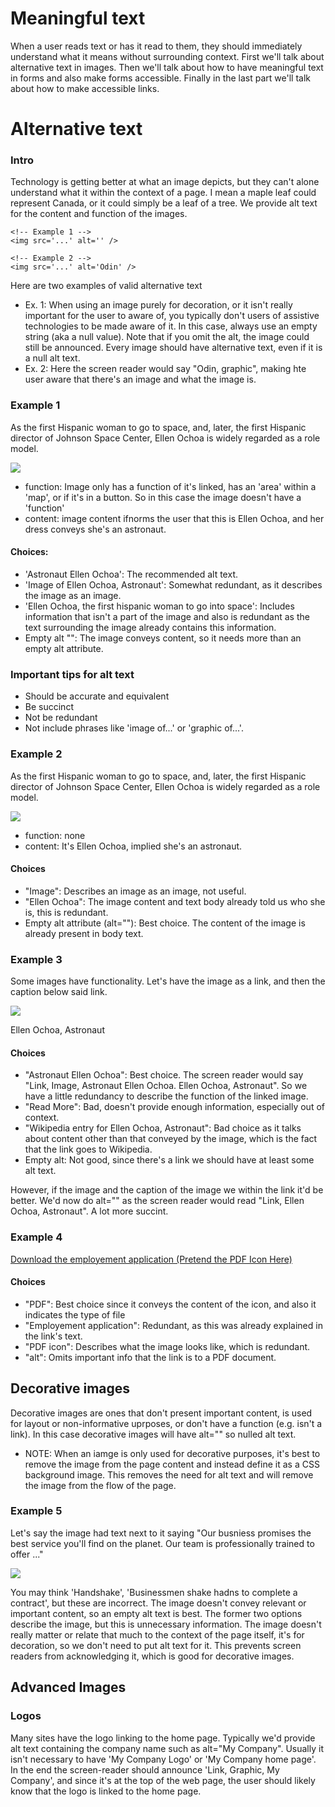 # Meaningful text
When a user reads text or has it read to them, they should immediately understand what it means without surrounding context. First we'll talk about alternative text in images. Then we'll talk about how to have meaningful text in forms and also make forms accessible. Finally in the last part we'll talk about how to make accessible links.

# Alternative text
### Intro
Technology is getting better at what an image depicts, but they can't alone understand what it within the context of a page. I mean a maple leaf could represent Canada, or it could simply be a leaf of a tree. We provide alt text for the content and function of the images.
```
<!-- Example 1 -->
<img src='...' alt='' />

<!-- Example 2 -->
<img src='...' alt='Odin' />
```
Here are two examples of valid alternative text
- Ex. 1: When using an image purely for decoration, or it isn't really important for the user to aware of, you typically don't users of assistive technologies to be made aware of it. In this case, always use an empty string (aka a null value). Note that if you omit the alt, the image could still be announced. Every image should have alternative text, even if it is a null alt text.
- Ex. 2: Here the screen reader would say "Odin, graphic", making hte user aware that there's an image and what the image is.


### Example 1
As the first Hispanic woman to go to space, and, later, the first Hispanic director of Johnson Space Center, Ellen Ochoa is widely regarded as a role model. 

![](./images/ellen-ochoa.jpg)
- function: Image only has a function of it's linked, has an 'area' within a 'map', or if it's in a button. So in this case the image doesn't have a 'function'
- content: image content ifnorms the user that this is Ellen Ochoa, and her dress conveys she's an astronaut.
#### Choices:
- 'Astronaut Ellen Ochoa': The recommended alt text.
- 'Image of Ellen Ochoa, Astronaut': Somewhat redundant, as it describes the image as an image.
- 'Ellen Ochoa, the first hispanic woman to go into space':  Includes information that isn't a part of the image and also is redundant as the text surrounding the image already contains this information.
- Empty alt "": The image conveys content, so it needs more than an empty alt attribute.


### Important tips for alt text
- Should be accurate and equivalent
- Be succinct
- Not be redundant
- Not include phrases like 'image of...' or 'graphic of...'.


### Example 2
As the first Hispanic woman to go to space, and, later, the first Hispanic director of Johnson Space Center, Ellen Ochoa is widely regarded as a role model.

![](./images/ellen-ochoa.jpg)

- function: none
- content: It's Ellen Ochoa, implied she's an astronaut.

#### Choices
- "Image": Describes an image as an image, not useful.
- "Ellen Ochoa": The image content and text body already told us who she is, this is redundant.
- Empty alt attribute (alt=""): Best choice. The content of the image is already present in body text.


### Example 3
Some images have functionality. Let's have the image as a link, and then the caption below said link.

![](./images/ellen-ochoa.jpg)

Ellen Ochoa, Astronaut

#### Choices
- "Astronaut Ellen Ochoa": Best choice. The screen reader would say "Link, Image, Astronaut Ellen Ochoa. Ellen Ochoa, Astronaut". So we have a little redundancy to describe the function of the linked image.
- "Read More": Bad, doesn't provide enough information, especially out of context.
- "Wikipedia entry for Ellen Ochoa, Astronaut": Bad choice as it talks about content other than that conveyed by the image, which is the fact that the link goes to Wikipedia.
- Empty alt: Not good, since there's a link we should have at least some alt text.

However, if the image and the caption of the image we within the link it'd be better. We'd now do alt="" as the screen reader would read "Link, Ellen Ochoa, Astronaut". A lot more succint.

### Example 4
[Download the employement application (Pretend the PDF Icon Here)](https://github.com/)

#### Choices
- "PDF": Best choice since it conveys the content of the icon, and also it indicates the type of file
- "Employement application": Redundant, as this was already explained in the link's text.
- "PDF icon": Describes what the image looks like, which is redundant.
- "alt": Omits important info that the link is to a PDF document.



## Decorative images
Decorative images are ones that don't present important content, is used for layout or non-informative uprposes, or don't have a function (e.g. isn't a link). In this case decorative images will have alt="" so nulled alt text.

- NOTE: When an iamge is only used for decorative purposes, it's best to remove the image from the page content and instead define it as a CSS background image. This removes the need for alt text and will remove the image from the flow of the page. 

### Example 5
Let's say the image had text next to it saying "Our busniess promises the best service you'll find on the planet. Our team is professionally trained to offer ..."

![](./images/handshake.jpg)

You may think 'Handshake', 'Businessmen shake hadns to complete a contract', but these are incorrect. The image doesn't convey relevant or important content, so an empty alt text is best. The former two options describe the image, but this is unnecessary information. The image doesn't really matter or relate that much to the context of the page itself, it's for decoration, so we don't need to put alt text for it. This prevents screen readers from acknowledging it, which is good for decorative images.


## Advanced Images

### Logos
Many sites have the logo linking to the home page. Typically we'd provide alt text containing the company name such as alt="My Company". Usually it isn't necessary to have 'My Company Logo' or 'My Company home page'. In the end the screen-reader should announce 'Link, Graphic, My Company', and since it's at the top of the web page, the user should likely know that the logo is linked to the home page.